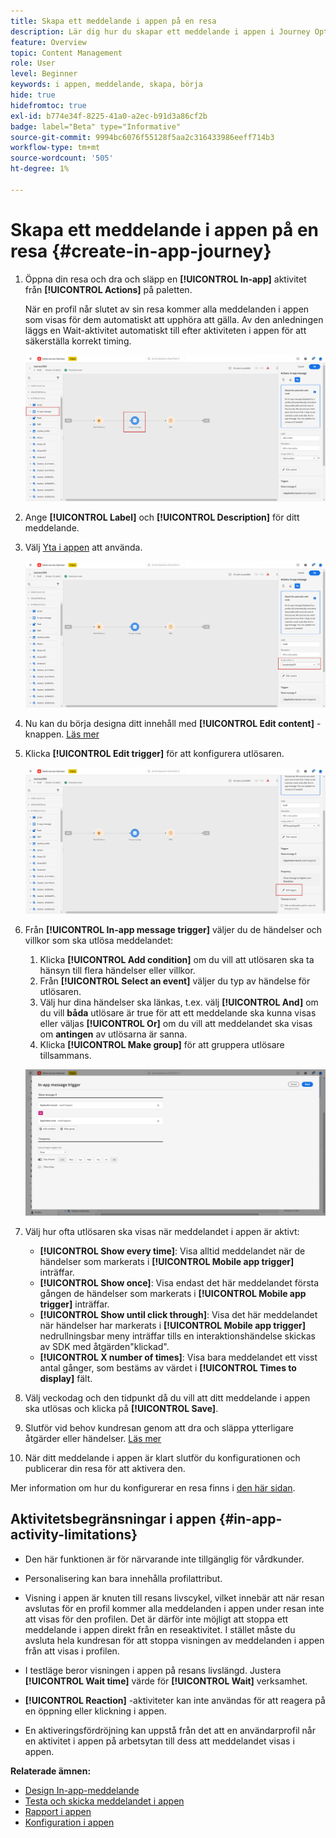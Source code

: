 ```yaml
---
title: Skapa ett meddelande i appen på en resa
description: Lär dig hur du skapar ett meddelande i appen i Journey Optimizer
feature: Overview
topic: Content Management
role: User
level: Beginner
keywords: i appen, meddelande, skapa, börja
hide: true
hidefromtoc: true
exl-id: b774e34f-8225-41a0-a2ec-b91d3a86cf2b
badge: label="Beta" type="Informative"
source-git-commit: 9994bc6076f55128f5aa2c316433986eeff714b3
workflow-type: tm+mt
source-wordcount: '505'
ht-degree: 1%

---
```


# Skapa ett meddelande i appen på en resa {#create-in-app-journey}

1. Öppna din resa och dra och släpp en **[!UICONTROL In-app]** aktivitet från **[!UICONTROL Actions]** på paletten.

   När en profil når slutet av sin resa kommer alla meddelanden i appen som visas för dem automatiskt att upphöra att gälla. Av den anledningen läggs en Wait-aktivitet automatiskt till efter aktiviteten i appen för att säkerställa korrekt timing.

   ![](assets/in_app_journey_1.png)

1. Ange **[!UICONTROL Label]** och **[!UICONTROL Description]** för ditt meddelande.

1. Välj [Yta i appen](inapp-configuration.md) att använda.

   ![](assets/in_app_journey_2.png)

1. Nu kan du börja designa ditt innehåll med **[!UICONTROL Edit content]** -knappen. [Läs mer](design-in-app.md)

1. Klicka **[!UICONTROL Edit trigger]** för att konfigurera utlösaren.

   ![](assets/in_app_journey_4.png)

1. Från **[!UICONTROL In-app message trigger]** väljer du de händelser och villkor som ska utlösa meddelandet:

   1. Klicka **[!UICONTROL Add condition]** om du vill att utlösaren ska ta hänsyn till flera händelser eller villkor.
   1. Från **[!UICONTROL Select an event]** väljer du typ av händelse för utlösaren.
   1. Välj hur dina händelser ska länkas, t.ex. välj **[!UICONTROL And]** om du vill **båda** utlösare är true för att ett meddelande ska kunna visas eller väljas **[!UICONTROL Or]** om du vill att meddelandet ska visas om **antingen** av utlösarna är sanna.
   1. Klicka **[!UICONTROL Make group]** för att gruppera utlösare tillsammans.

   ![](assets/in_app_journey_3.png)

1. Välj hur ofta utlösaren ska visas när meddelandet i appen är aktivt:

   * **[!UICONTROL Show every time]**: Visa alltid meddelandet när de händelser som markerats i **[!UICONTROL Mobile app trigger]** inträffar.
   * **[!UICONTROL Show once]**: Visa endast det här meddelandet första gången de händelser som markerats i **[!UICONTROL Mobile app trigger]** inträffar.
   * **[!UICONTROL Show until click through]**: Visa det här meddelandet när händelser har markerats i **[!UICONTROL Mobile app trigger]** nedrullningsbar meny inträffar tills en interaktionshändelse skickas av SDK med åtgärden&quot;klickad&quot;.
   * **[!UICONTROL X number of times]**: Visa bara meddelandet ett visst antal gånger, som bestäms av värdet i **[!UICONTROL Times to display]** fält.

1. Välj veckodag och den tidpunkt då du vill att ditt meddelande i appen ska utlösas och klicka på **[!UICONTROL Save]**.

1. Slutför vid behov kundresan genom att dra och släppa ytterligare åtgärder eller händelser. [Läs mer](../building-journeys/about-journey-activities.md)

1. När ditt meddelande i appen är klart slutför du konfigurationen och publicerar din resa för att aktivera den.

Mer information om hur du konfigurerar en resa finns i [den här sidan](../building-journeys/journey-gs.md).

## Aktivitetsbegränsningar i appen {#in-app-activity-limitations}

* Den här funktionen är för närvarande inte tillgänglig för vårdkunder.

* Personalisering kan bara innehålla profilattribut.

* Visning i appen är knuten till resans livscykel, vilket innebär att när resan avslutas för en profil kommer alla meddelanden i appen under resan inte att visas för den profilen.  Det är därför inte möjligt att stoppa ett meddelande i appen direkt från en reseaktivitet. I stället måste du avsluta hela kundresan för att stoppa visningen av meddelanden i appen från att visas i profilen.

* I testläge beror visningen i appen på resans livslängd. Justera **[!UICONTROL Wait time]** värde för **[!UICONTROL Wait]** verksamhet.

* **[!UICONTROL Reaction]** -aktiviteter kan inte användas för att reagera på en öppning eller klickning i appen.

* En aktiveringsfördröjning kan uppstå från det att en användarprofil når en aktivitet i appen på arbetsytan till dess att meddelandet visas i appen.

**Relaterade ämnen:**

* [Design In-app-meddelande](design-in-app.md)
* [Testa och skicka meddelandet i appen](send-in-app.md)
* [Rapport i appen](../reports/campaign-global-report.md#inapp-report)
* [Konfiguration i appen](inapp-configuration.md)
